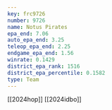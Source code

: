 ```yaml
---
key: frc9726
number: 9726
name: Notus Pirates
epa_end: 7.06
auto_epa_end: 3.25
teleop_epa_end: 2.25
endgame_epa_end: 1.56
winrate: 0.1429
district_epa_rank: 1516
district_epa_percentile: 0.1582
type: Team
---
```

[[2024hop]]
[[2024idbo]]
